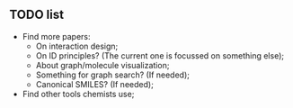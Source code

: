 ## TODO list
- Find more papers:
    - On interaction design;
    - On ID principles? (The current one is focussed on something else);
    - About graph/molecule visualization;
    - Something for graph search? (If needed);
    - Canonical SMILES? (If needed);
- Find other tools chemists use;

